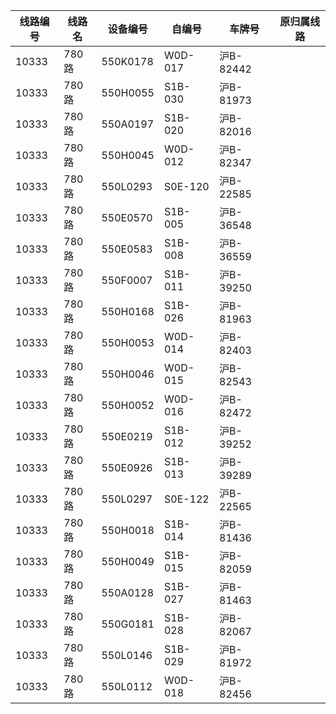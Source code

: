 | 线路编号 | 线路名 | 设备编号 | 自编号 | 车牌号 | 原归属线路 |
| --- | --- | --- | --- | --- | --- |
|10333|780路|550K0178|W0D-017|沪B-82442|
|10333|780路|550H0055|S1B-030|沪B-81973|
|10333|780路|550A0197|S1B-020|沪B-82016|
|10333|780路|550H0045|W0D-012|沪B-82347|
|10333|780路|550L0293|S0E-120|沪B-22585|
|10333|780路|550E0570|S1B-005|沪B-36548|
|10333|780路|550E0583|S1B-008|沪B-36559|
|10333|780路|550F0007|S1B-011|沪B-39250|
|10333|780路|550H0168|S1B-026|沪B-81963|
|10333|780路|550H0053|W0D-014|沪B-82403|
|10333|780路|550H0046|W0D-015|沪B-82543|
|10333|780路|550H0052|W0D-016|沪B-82472|
|10333|780路|550E0219|S1B-012|沪B-39252|
|10333|780路|550E0926|S1B-013|沪B-39289|
|10333|780路|550L0297|S0E-122|沪B-22565|
|10333|780路|550H0018|S1B-014|沪B-81436|
|10333|780路|550H0049|S1B-015|沪B-82059|
|10333|780路|550A0128|S1B-027|沪B-81463|
|10333|780路|550G0181|S1B-028|沪B-82067|
|10333|780路|550L0146|S1B-029|沪B-81972|
|10333|780路|550L0112|W0D-018|沪B-82456|
